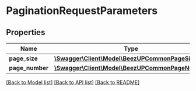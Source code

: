 # PaginationRequestParameters

## Properties
Name | Type | Description | Notes
------------ | ------------- | ------------- | -------------
**page_size** | [**\Swagger\Client\Model\BeezUPCommonPageSize**](BeezUPCommonPageSize.md) |  | [optional] 
**page_number** | [**\Swagger\Client\Model\BeezUPCommonPageNumber**](BeezUPCommonPageNumber.md) |  | [optional] 

[[Back to Model list]](../README.md#documentation-for-models) [[Back to API list]](../README.md#documentation-for-api-endpoints) [[Back to README]](../README.md)


